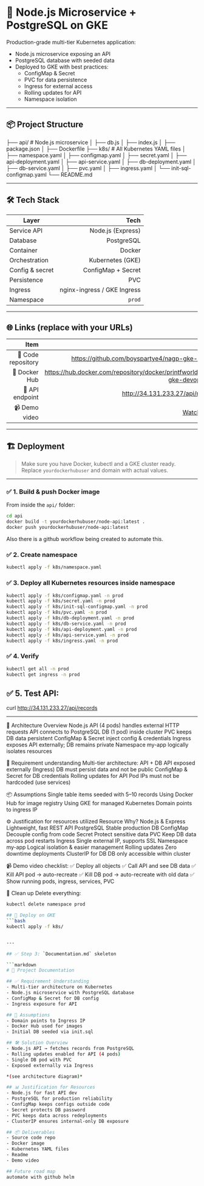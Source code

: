 # 🚀 Node.js Microservice + PostgreSQL on GKE

Production-grade multi-tier Kubernetes application:
- Node.js microservice exposing an API
- PostgreSQL database with seeded data
- Deployed to GKE with best practices:
  - ConfigMap & Secret
  - PVC for data persistence
  - Ingress for external access
  - Rolling updates for API
  - Namespace isolation

---

## 📦 **Project Structure**

├── api/ # Node.js microservice
│ ├── db.js
│ ├── index.js
│ ├── package.json
│ ├── Dockerfile
├── k8s/ # All Kubernetes YAML files
│ ├── namespace.yaml
│ ├── configmap.yaml
│ ├── secret.yaml
│ ├── api-deployment.yaml
│ ├── api-service.yaml
│ ├── db-deployment.yaml
│ ├── db-service.yaml
│ ├── pvc.yaml
│ ├── ingress.yaml
│ └── init-sql-configmap.yaml
└── README.md

---

## 🛠 **Tech Stack**

| Layer           | Tech                            |
|-----------------|---------------------------------:|
| Service API     | Node.js (Express)               |
| Database        | PostgreSQL                      |
| Container       | Docker                          |
| Orchestration   | Kubernetes (GKE)                |
| Config & secret | ConfigMap + Secret              |
| Persistence     | PVC                             |
| Ingress         | nginx-ingress / GKE Ingress     |
| Namespace       | `prod`                        |

---

## 🌐 **Links** (replace with your URLs)

| Item               | Link |
|-------------------:|--:|
| 📂 Code repository | https://github.com/boyspartye4/nagp-gke-devops |
| 🐙 Docker Hub      | https://hub.docker.com/repository/docker/printfworld/nagp-gke-devops-api/ |
| 🚀 API endpoint    | http://34.131.233.27/api/records |
| 📹 Demo video      | [Watch demo](#) |

---

## 🏗 **Deployment**

> Make sure you have Docker, kubectl and a GKE cluster ready.  
> Replace `yourdockerhubuser` and domain with actual values.

---

### ✅ 1. Build & push Docker image

From inside the `api/` folder:

```bash
cd api
docker build -t yourdockerhubuser/node-api:latest .
docker push yourdockerhubuser/node-api:latest
```

Also there is a github workflow being created to automate this.

### ✅ 2. Create namespace

```bash
kubectl apply -f k8s/namespace.yaml
```

### ✅ 3. Deploy all Kubernetes resources inside namespace

```bash
kubectl apply -f k8s/configmap.yaml -n prod
kubectl apply -f k8s/secret.yaml -n prod
kubectl apply -f k8s/init-sql-configmap.yaml -n prod
kubectl apply -f k8s/pvc.yaml -n prod
kubectl apply -f k8s/db-deployment.yaml -n prod
kubectl apply -f k8s/db-service.yaml -n prod
kubectl apply -f k8s/api-deployment.yaml -n prod
kubectl apply -f k8s/api-service.yaml -n prod
kubectl apply -f k8s/ingress.yaml -n prod
```

### ✅ 4. Verify

```bash
kubectl get all -n prod
kubectl get ingress -n prod
```

## ✅ 5. Test API:

curl http://34.131.233.27/api/records

---

🧩 Architecture Overview
Node.js API (4 pods) handles external HTTP requests
API connects to PostgreSQL DB (1 pod) inside cluster
PVC keeps DB data persistent
ConfigMap & Secret inject config & credentials
Ingress exposes API externally; DB remains private
Namespace my-app logically isolates resources

📌 Requirement understanding
Multi-tier architecture: API + DB
API exposed externally (Ingress)
DB must persist data and not be public
ConfigMap & Secret for DB credentials
Rolling updates for API
Pod IPs must not be hardcoded (use services)

📦 Assumptions
Single table items seeded with 5–10 records
Using Docker Hub for image registry
Using GKE for managed Kubernetes
Domain points to ingress IP

⚙ Justification for resources utilized
Resource	Why?
Node.js & Express	Lightweight, fast REST API
PostgreSQL	Stable production DB
ConfigMap	Decouple config from code
Secret	Protect sensitive data
PVC	Keep DB data across pod restarts
Ingress	Single external IP, supports SSL
Namespace my-app	Logical isolation & easier management
Rolling updates	Zero downtime deployments
ClusterIP for DB	DB only accessible within cluster

📹 Demo video checklist:
✅ Deploy all objects
✅ Call API and see DB data
✅ Kill API pod → auto-recreate
✅ Kill DB pod → auto-recreate with old data
✅ Show running pods, ingress, services, PVC

🧰 Clean up
Delete everything:
```bash
kubectl delete namespace prod

## 🚀 Deploy on GKE
```bash
kubectl apply -f k8s/


---

## ✅ Step 3: `Documentation.md` skeleton

```markdown
# 📄 Project Documentation

## ✅ Requirement Understanding
- Multi-tier architecture on Kubernetes
- Node.js microservice with PostgreSQL database
- ConfigMap & Secret for DB config
- Ingress exposure for API

## 📌 Assumptions
- Domain points to Ingress IP
- Docker Hub used for images
- Initial DB seeded via init.sql

## 🛠️ Solution Overview
- Node.js API → fetches records from PostgreSQL
- Rolling updates enabled for API (4 pods)
- Single DB pod with PVC
- Exposed externally via Ingress

*(see architecture diagram)*

## 📊 Justification for Resources
- Node.js for fast API dev
- PostgreSQL for production reliability
- ConfigMap keeps configs outside code
- Secret protects DB password
- PVC keeps data across redeployments
- ClusterIP ensures internal-only DB exposure

## 📦 Deliverables
- Source code repo
- Docker image
- Kubernetes YAML files
- Readme
- Demo video

## Future road map
automate with github helm